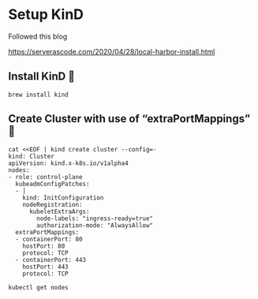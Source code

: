 # Setup KinD


Followed this blog

https://serverascode.com/2020/04/28/local-harbor-install.html


## Install KinD 🔧

```
brew install kind
```

## Create Cluster with use of “extraPortMappings” 🔧

```
cat <<EOF | kind create cluster --config=-
kind: Cluster
apiVersion: kind.x-k8s.io/v1alpha4
nodes:
- role: control-plane
  kubeadmConfigPatches:
  - |
    kind: InitConfiguration
    nodeRegistration:
      kubeletExtraArgs:
        node-labels: "ingress-ready=true"
        authorization-mode: "AlwaysAllow"
  extraPortMappings:
  - containerPort: 80
    hostPort: 80
    protocol: TCP
  - containerPort: 443
    hostPort: 443
    protocol: TCP
```

```
kubectl get nodes
```


